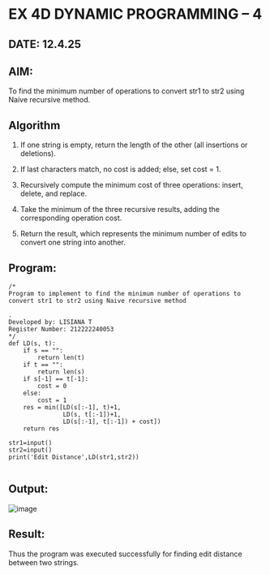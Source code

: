 # EX 4D DYNAMIC PROGRAMMING – 4
## DATE: 12.4.25
## AIM:
To find the minimum number of operations to convert str1 to str2 using Naive recursive method.





## Algorithm
1. If one string is empty, return the length of the other (all insertions or deletions).

2. If last characters match, no cost is added; else, set cost = 1.

3. Recursively compute the minimum cost of three operations: insert, delete, and replace.

4. Take the minimum of the three recursive results, adding the corresponding operation cost.

5. Return the result, which represents the minimum number of edits to convert one string into another.

## Program:
```
/*
Program to implement to find the minimum number of operations to convert str1 to str2 using Naive recursive method

.
Developed by: LISIANA T
Register Number: 212222240053  
*/
def LD(s, t):
    if s == "":
        return len(t)
    if t == "":
        return len(s)
    if s[-1] == t[-1]:
        cost = 0
    else:
        cost = 1
    res = min([LD(s[:-1], t)+1,
               LD(s, t[:-1])+1, 
               LD(s[:-1], t[:-1]) + cost])
    return res
    
str1=input()
str2=input()
print('Edit Distance',LD(str1,str2))


```

## Output:

![image](https://github.com/user-attachments/assets/27021a93-545b-4864-b983-2d0d4bd18697)


## Result:
Thus the program was executed successfully for finding edit distance between two strings.
